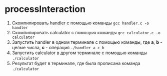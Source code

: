 # processInteraction

1. Скомпилировать handler с помощью команды ```gcc handler.c -o handler```
2. Скомпилировать calculator с помощью команды ```gcc calculator.c -o calculator```
3. Запустить handler в одном терминале с помощью команды, где **a**, **b** - целые числа, **c** - операция ```./handler a c b```
4. Запустить calculator в другом терминале с помощью команды ```./calculator```
5. Результат будет в терминале, где была прописана команда ```./calculator```
